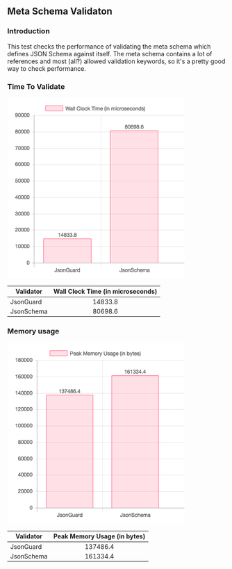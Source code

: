 ## Meta Schema Validaton

### Introduction

This test checks the performance of validating the meta schema which defines JSON Schema against itself.  The meta schema contains a lot of references and most (all?) allowed validation keywords, so it's a pretty good way to check performance.

### Time To Validate

![validation-speed](/reports/validating-the-meta-schema-wt.png)

| Validator | Wall Clock Time (in microseconds) |
|-----------|:---------------------------------:|
| JsonGuard | 14833.8 |
| JsonSchema | 80698.6 |

### Memory usage

![validation-memory-usage](/reports/validating-the-meta-schema-pmu.png)

| Validator | Peak Memory Usage (in bytes) |
|-----------|:----------------------------:|
| JsonGuard | 137486.4 |
| JsonSchema | 161334.4 |
